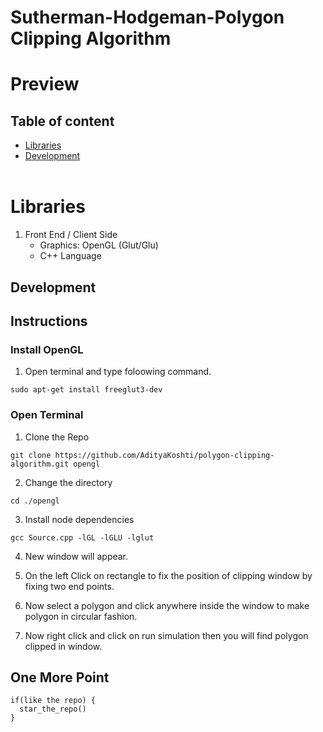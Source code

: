 
# Sutherman-Hodgeman-Polygon Clipping Algorithm

# Preview
## Table of content
  - [Libraries](#techstack)
  - [Development](#development)
<br></br>
# Libraries
1. Front End / Client Side
   - Graphics: OpenGL (Glut/Glu)
   - C++ Language

  
## Development

## Instructions

### Install OpenGL
1. Open terminal and type foloowing command.
```
sudo apt-get install freeglut3-dev
```

### Open Terminal
1. Clone the Repo
````
git clone https://github.com/AdityaKoshti/polygon-clipping-algorithm.git opengl
```` 
2. Change the directory

```
cd ./opengl
```

3. Install node dependencies 
```
gcc Source.cpp -lGL -lGLU -lglut
```

4. New window will appear.

5. On the left Click on rectangle to fix the position of clipping window by fixing two end points.

6. Now select a polygon and click anywhere inside the window to make polygon in circular fashion.

7. Now right click and click on run simulation then you will find polygon clipped in window.


## One More Point
```
if(like the repo) {
  star_the_repo()
}
```
